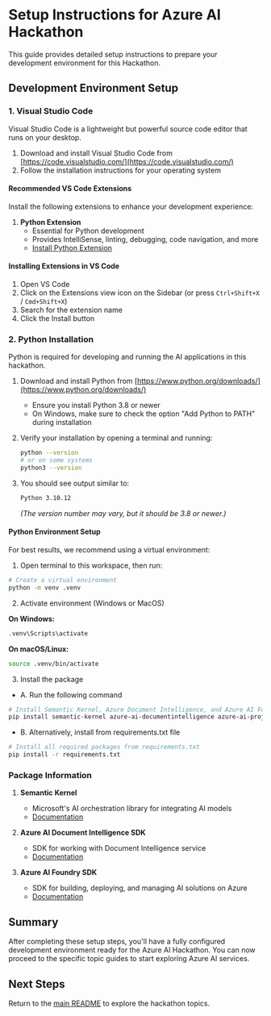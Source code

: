 # Setup Instructions for Azure AI Hackathon

This guide provides detailed setup instructions to prepare your development environment for this Hackathon.

## Development Environment Setup

### 1. Visual Studio Code

Visual Studio Code is a lightweight but powerful source code editor that runs on your desktop.

1. Download and install Visual Studio Code from [https://code.visualstudio.com/](https://code.visualstudio.com/)
2. Follow the installation instructions for your operating system

#### Recommended VS Code Extensions

Install the following extensions to enhance your development experience:

1. **Python Extension**
   - Essential for Python development
   - Provides IntelliSense, linting, debugging, code navigation, and more
   - [Install Python Extension](https://marketplace.visualstudio.com/items?itemName=ms-python.python)

#### Installing Extensions in VS Code

1. Open VS Code
2. Click on the Extensions view icon on the Sidebar (or press `Ctrl+Shift+X` / `Cmd+Shift+X`)
3. Search for the extension name
4. Click the Install button

### 2. Python Installation

Python is required for developing and running the AI applications in this hackathon.

1. Download and install Python from [https://www.python.org/downloads/](https://www.python.org/downloads/)
   - Ensure you install Python 3.8 or newer
   - On Windows, make sure to check the option "Add Python to PATH" during installation
2. Verify your installation by opening a terminal and running:
    ```bash
    python --version
    # or on some systems
    python3 --version
    ```

3. You should see output similar to:
    ```bash
    Python 3.10.12
    ```
    *(The version number may vary, but it should be 3.8 or newer.)*

#### Python Environment Setup

For best results, we recommend using a virtual environment:

1. Open terminal to this workspace, then run:

```bash
# Create a virtual environment
python -m venv .venv
```

2. Activate environment (Windows or MacOS)

**On Windows:**
```bash
.venv\Scripts\activate
```

**On macOS/Linux:**
```bash
source .venv/bin/activate
```

3.  Install the package

- A. Run the following command

```bash
# Install Semantic Kernel, Azure Document Intelligence, and Azure AI Foundry SDKs
pip install semantic-kernel azure-ai-documentintelligence azure-ai-projects azure-identity semantic-kernel
```

- B. Alternatively, install from requirements.txt file

```bash
# Install all required packages from requirements.txt
pip install -r requirements.txt
```


### Package Information

1. **Semantic Kernel**
   - Microsoft's AI orchestration library for integrating AI models
   - [Documentation](https://learn.microsoft.com/semantic-kernel/overview/)

2. **Azure AI Document Intelligence SDK**
   - SDK for working with Document Intelligence service
   - [Documentation](https://learn.microsoft.com/python/api/overview/azure/ai-document-intelligence-readme)

3. **Azure AI Foundry SDK**
    - SDK for building, deploying, and managing AI solutions on Azure
    - [Documentation](https://learn.microsoft.com/azure/ai-foundry/)


## Summary

After completing these setup steps, you'll have a fully configured development environment ready for the Azure AI Hackathon. You can now proceed to the specific topic guides to start exploring Azure AI services.

## Next Steps

Return to the [main README](./README.md) to explore the hackathon topics.
